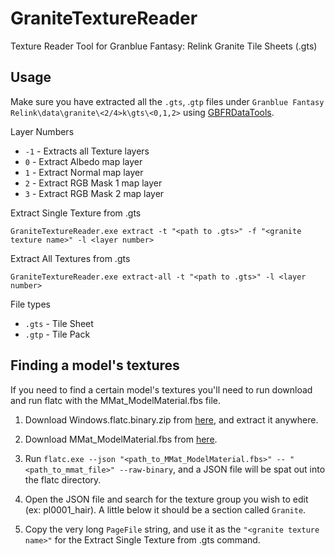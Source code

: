 # GraniteTextureReader

Texture Reader Tool for Granblue Fantasy: Relink Granite Tile Sheets (.gts)

## Usage
Make sure you have extracted all the `.gts`, .`gtp` files under `Granblue Fantasy Relink\data\granite\<2/4>k\gts\<0,1,2>` using [GBFRDataTools](https://github.com/Nenkai/GBFRDataTools/releases).

Layer Numbers
* `-1` 	- Extracts all Texture layers
* `0` 	- Extract Albedo map layer
* `1` 	- Extract Normal map layer
* `2` 	- Extract RGB Mask 1 map layer
* `3` 	- Extract RGB Mask 2 map layer

Extract Single Texture from .gts
```
GraniteTextureReader.exe extract -t "<path to .gts>" -f "<granite texture name>" -l <layer number>
```

Extract All Textures from .gts
```
GraniteTextureReader.exe extract-all -t "<path to .gts>" -l <layer number>
```

File types
* `.gts` - Tile Sheet
* `.gtp` - Tile Pack

## Finding a model's textures
If you need to find a certain model's textures you'll need to run download and run flatc with the MMat_ModelMaterial.fbs file.

1. Download Windows.flatc.binary.zip from [here](https://github.com/google/flatbuffers/releases/tag/v23.5.26), and extract it anywhere.

2. Download MMat_ModelMaterial.fbs from [here](https://github.com/Nenkai/010GameTemplates/blob/main/Cygames/Granblue%20Fantasy%20-%20Relink/MMat_ModelMaterial.fbs).

3. Run `flatc.exe --json "<path_to_MMat_ModelMaterial.fbs>" -- "<path_to_mmat_file>" --raw-binary`, and a JSON file will be spat out into the flatc directory.

4. Open the JSON file and search for the texture group you wish to edit (ex: pl0001_hair). A little below it should be a section called `Granite`. 

5. Copy the very long `PageFile` string, and use it as the `"<granite texture name>"` for the Extract Single Texture from .gts command.